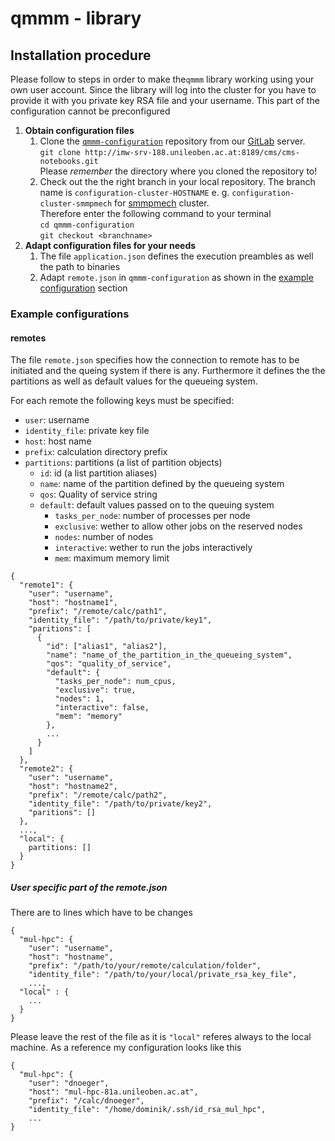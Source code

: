 # qmmm - library

## Installation procedure
Please follow to steps in order to make the`qmmm` library working using your own user account.
Since the library will log into the cluster for you have to provide it with you private key RSA file and your username.
This part of the configuration cannot be preconfigured

 1. **Obtain configuration files**
    1. Clone the [`qmmm-configuration`](http://193.171.82.188:8189/dnoeger/qmmm-configuration) repository from our [GitLab](http://193.171.82.188:8189) server.
       <br/> `git clone http://imw-srv-188.unileoben.ac.at:8189/cms/cms-notebooks.git`
       <br /> Please *remember* the directory where you cloned the repository to!
    2. Check out the the right branch in your local repository.
       The branch name is `configuration-cluster-HOSTNAME` e. g. `configuration-cluster-smmpmech` 
       for [smmpmech](smmpmech.uileoben.ac.at) cluster.
       <br /> Therefore enter the following command to your terminal
       <br /> `cd qmmm-configuration`
       <br /> `git checkout <branchname>`
 2. **Adapt configuration files for your needs**
    1. The file `application.json` defines the execution preambles as well the path to binaries
    2. Adapt `remote.json` in `qmmm-configuration` as shown in the [example configuration](#remotes) section
### Example configurations

#### remotes
The file `remote.json` specifies how the connection to remote has to be initiated and the queing system if there 
is any. Furthermore it defines the the partitions as well as default values for the queueing system.

For each remote the following keys must be specified:
  - `user`: username
  - `identity_file`: private key file
  - `host`: host name
  - `prefix`: calculation directory prefix
  - `partitions`: partitions (a list of partition objects)
    - `id`: id (a list partition aliases)
    - `name`: name of the partition defined by the queueing system
    - `qos`: Quality of service string
    - `default`: default values passed on to the queuing system
        - `tasks_per_node`: number of processes per node
        - `exclusive`: wether to allow other jobs on the reserved nodes
        - `nodes`: number of nodes
        - `interactive`: wether to run the jobs interactively
        - `mem`: maximum memory limit
        
```json5
{
  "remote1": {
    "user": "username",
    "host": "hostname1",
    "prefix": "/remote/calc/path1",
    "identity_file": "/path/to/private/key1",
    "paritions": [
      {
        "id": ["alias1", "alias2"],
        "name": "name_of_the_partition_in_the_queueing_system",
        "qos": "quality_of_service",
        "default": {
          "tasks_per_node": num_cpus,
          "exclusive": true,
          "nodes": 1,
          "interactive": false,
          "mem": "memory"
        },
        ...
      }
    ]
  },
  "remote2": {
    "user": "username",
    "host": "hostname2",
    "prefix": "/remote/calc/path2",
    "identity_file": "/path/to/private/key2",
    "paritions": []
  },
  ...,
  "local": {
    partitions: []
  } 
}
```

##### User specific part of the remote.json
There are to lines which have to be changes

```json5
{
  "mul-hpc": {
    "user": "username",
    "host": "hostname",
    "prefix": "/path/to/your/remote/calculation/folder",
    "identity_file": "/path/to/your/local/private_rsa_key_file",
    ...,
  "local" : {
    ...
  }
}
``` 

Please leave the rest of the file as it is `"local"`  referes always to the local machine.
As a reference my configuration looks like this

```json5
{
  "mul-hpc": {
    "user": "dnoeger",
    "host": "mul-hpc-81a.unileoben.ac.at",
    "prefix": "/calc/dnoeger",
    "identity_file": "/home/dominik/.ssh/id_rsa_mul_hpc",
    ...
}
```
  
   


